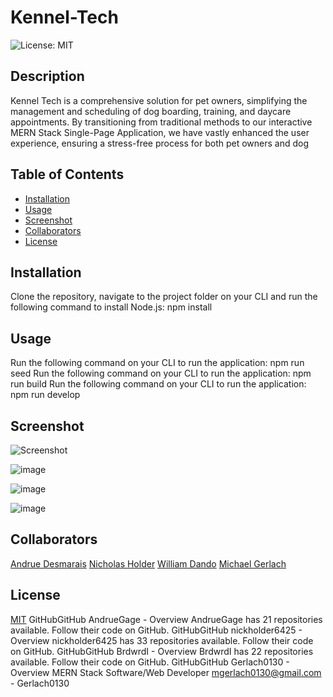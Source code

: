 # Kennel-Tech
![License: MIT](https://img.shields.io/badge/License-MIT-yellow.svg)
## Description
Kennel Tech is a comprehensive solution for
pet owners, simplifying the management and
scheduling of dog boarding, training, and
daycare appointments. By transitioning from
traditional methods to our interactive MERN
Stack Single-Page Application, we have vastly
enhanced the user experience, ensuring a
stress-free process for both pet owners and dog
## Table of Contents
  - [Installation](#installation)
  - [Usage](#usage)
  - [Screenshot](#screenshot)
  - [Collaborators](#collaborators)
  - [License](#license)
## Installation
Clone the repository, navigate to the project folder on your CLI and run the following command to install Node.js:
    npm install
## Usage
Run the following command on your CLI to run the application:
    npm run seed
Run the following command on your CLI to run the application:
    npm run build
Run the following command on your CLI to run the application:
    npm run develop
## Screenshot
![Screenshot](https://github.com/AndrueGage/Kennel-Tech/assets/147120878/c51fb858-c6e1-46fe-89af-44094bbee485)

![image](https://github.com/AndrueGage/Kennel-Tech/assets/147120878/353f780a-fca4-4279-88f1-897c7ade6b6a)

![image](https://github.com/AndrueGage/Kennel-Tech/assets/147120878/0f0a1072-dffd-4ced-9268-d414e365fea0)

![image](https://github.com/AndrueGage/Kennel-Tech/assets/147120878/6104eead-0f90-4ca0-8602-cfecbc2b9607)

## Collaborators
[Andrue Desmarais](https://github.com/AndrueGage)
[Nicholas Holder](https://github.com/nickholder6425)
[William Dando](https://github.com/BrdwrdI)
[Michael Gerlach](https://github.com/Gerlach0130)
## License
[MIT](https://opensource.org/licenses/MIT)
GitHubGitHub
AndrueGage - Overview
AndrueGage has 21 repositories available. Follow their code on GitHub.
GitHubGitHub
nickholder6425 - Overview
nickholder6425 has 33 repositories available. Follow their code on GitHub.
GitHubGitHub
BrdwrdI - Overview
BrdwrdI has 22 repositories available. Follow their code on GitHub.
GitHubGitHub
Gerlach0130 - Overview
MERN Stack Software/Web Developer
mgerlach0130@gmail.com - Gerlach0130
